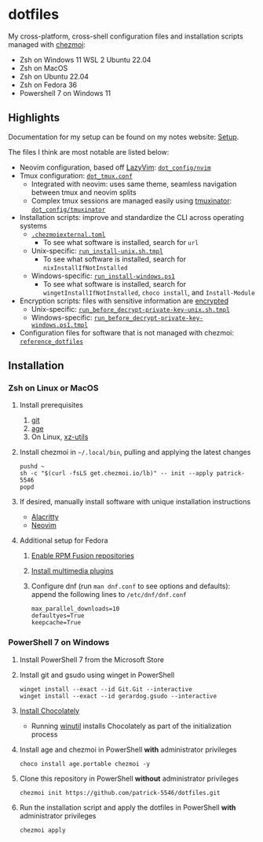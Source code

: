 # dotfiles

My cross-platform, cross-shell configuration files and installation scripts managed with [chezmoi](https://www.chezmoi.io/):

- Zsh on Windows 11 WSL 2 Ubuntu 22.04
- Zsh on MacOS
- Zsh on Ubuntu 22.04
- Zsh on Fedora 36
- Powershell 7 on Windows 11

## Highlights

Documentation for my setup can be found on my notes website: [Setup](https://patrick-5546.github.io/notes/setup/).

The files I think are most notable are listed below:

- Neovim configuration, based off [LazyVim](https://www.lazyvim.org): [`dot_config/nvim`](./dot_config/nvim)
- Tmux configuration: [`dot_tmux.conf`](./dot_tmux.conf)
    - Integrated with neovim: uses same theme, seamless navigation between tmux and neovim splits
    - Complex tmux sessions are managed easily using [tmuxinator](https://github.com/tmuxinator/tmuxinator):
      [`dot_config/tmuxinator`](./dot_config/tmuxinator)
- Installation scripts: improve and standardize the CLI across operating systems
    - [`.chezmoiexternal.toml`](./.chezmoiexternal.toml)
        - To see what software is installed, search for `url`
    - Unix-specific: [`run_install-unix.sh.tmpl`](./run_install-unix.sh.tmpl)
        - To see what software is installed, search for `nixInstallIfNotInstalled`
    - Windows-specific: [`run_install-windows.ps1`](./run_install-windows.ps1)
        - To see what software is installed, search for `wingetInstallIfNotInstalled`, `choco install`, and `Install-Module`
- Encryption scripts: files with sensitive information are
  [encrypted](https://www.chezmoi.io/user-guide/frequently-asked-questions/encryption/)
    - Unix-specific: [`run_before_decrypt-private-key-unix.sh.tmpl`](./run_before_decrypt-private-key-unix.sh.tmpl)
    - Windows-specific: [`run_before_decrypt-private-key-windows.ps1.tmpl`](./run_before_decrypt-private-key-windows.ps1.tmpl)
- Configuration files for software that is not managed with chezmoi: [`reference_dotfiles`](./reference_dotfiles)

## Installation

### Zsh on Linux or MacOS

1. Install prerequisites
      1. [git](https://git-scm.com/book/en/v2/Getting-Started-Installing-Git)
      2. [age](https://github.com/FiloSottile/age#installation)
      3. On Linux, [xz-utils](https://repology.org/project/xz/versions)
2. Install chezmoi in `~/.local/bin`, pulling and applying the latest changes

    ```
    pushd ~
    sh -c "$(curl -fsLS get.chezmoi.io/lb)" -- init --apply patrick-5546
    popd
    ```

3. If desired, manually install software with unique installation instructions
    - [Alacritty](https://github.com/alacritty/alacritty/blob/master/INSTALL.md)
    - [Neovim](https://github.com/neovim/neovim/wiki/Installing-Neovim)
4. Additional setup for Fedora
    1. [Enable RPM Fusion repositories](https://docs.fedoraproject.org/en-US/quick-docs/setup_rpmfusion/)
    2. [Install multimedia plugins](https://docs.fedoraproject.org/en-US/quick-docs/assembly_installing-plugins-for-playing-movies-and-music/)
    3. Configure dnf (run `man dnf.conf` to see options and defaults): append the following lines to `/etc/dnf/dnf.conf`

        ```
        max_parallel_downloads=10
        defaultyes=True
        keepcache=True
        ```

### PowerShell 7 on Windows

1. Install PowerShell 7 from the Microsoft Store
2. Install git and gsudo using winget in PowerShell

    ```
    winget install --exact --id Git.Git --interactive
    winget install --exact --id gerardog.gsudo --interactive
    ```

3. [Install Chocolately](https://docs.chocolatey.org/en-us/choco/setup)
    - Running [winutil](https://github.com/ChrisTitusTech/winutil) installs Chocolately as part of the initialization process
4. Install age and chezmoi in PowerShell **with** administrator privileges

    ```
    choco install age.portable chezmoi -y
    ```

5. Clone this repository in PowerShell **without** administrator privileges

    ```
    chezmoi init https://github.com/patrick-5546/dotfiles.git
    ```

6. Run the installation script and apply the dotfiles in PowerShell **with** administrator privileges

    ```
    chezmoi apply
    ```
